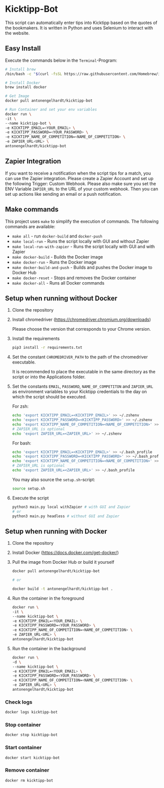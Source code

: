 # Kicktipp-Bot

This script can automatically enter tips into Kicktipp based on the quotes of the bookmakers. It is written in Python and uses Selenium to interact with the website.

## Easy Install

Execute the commands below in the `Terminal`-Program:

```bash
# Install brew
/bin/bash -c "$(curl -fsSL https://raw.githubusercontent.com/Homebrew/install/HEAD/install.sh)"

# Install Docker
brew install docker

# Get Image
docker pull antonengelhardt/kicktipp-bot

# Run Container and set your env variables
docker run \
-it \
--name kicktipp-bot \
-e KICKTIPP_EMAIL=<YOUR_EMAIL> \
-e KICKTIPP_PASSWORD=<YOUR_PASSWORD> \
-e KICKTIPP_NAME_OF_COMPETITION=<NAME_OF_COMPETITION> \
-e ZAPIER_URL<URL> \
antonengelhardt/kicktipp-bot
```

## Zapier Integration

If you want to receive a notification when the script tips for a match, you can use the Zapier integration. Please create a Zapier Account and set up the following Trigger: Custom Webhook. Please also make sure you set the ENV Variable `ZAPIER_URL` to the URL of your custom webhook. Then you can set up actions like sending an email or a push notification.

## Make commands

This project uses `make` to simplify the execution of commands. The following commands are available:

- `make all` - run `docker-build` and `docker-push`
- `make local-run` - Runs the script locally with GUI and without Zapier
- `make local-run-with-zapier` - Runs the script locally with GUI and with Zapier
- `make docker-build` - Builds the Docker image
- `make docker-run` - Runs the Docker image
- `make docker-build-and-push` - Builds and pushes the Docker image to Docker Hub
- `make docker-reset` - Stops and removes the Docker container
- `make docker-all` - Runs all Docker commands

## Setup when running without Docker

1. Clone the repository

2. Install chromedriver (<https://chromedriver.chromium.org/downloads>)

    Please choose the version that corresponds to your Chrome version.

3. Install the requirements

    ```bash
    pip3 install -r requirements.txt
    ```

4. Set the constant `CHROMEDRIVER_PATH` to the path of the chromedriver executable.

    It is recommended to place the executable in the same directory as the script or into the Applications folder.

5. Set the constants `EMAIL`, `PASSWORD`, `NAME_OF_COMPETITON` and `ZAPIER_URL` as environment variables to your Kicktipp credentials to the day on which the script should be executed. 

    For zsh:

    ```bash
    echo 'export KICKTIPP_EMAIL=<KICKTIPP_EMAIL>' >> ~/.zshenv  
    echo 'export KICKTIPP_PASSWORD=<KICKTIPP_PASSWORD>' >> ~/.zshenv   
    echo 'export KICKTIPP_NAME_OF_COMPETITION=<NAME_OF_COMPETITION>' >> ~/.zshenv
    # ZAPIER_URL is optional
    echo 'export ZAPIER_URL=<ZAPIER_URL>' >> ~/.zshenv
    ```

    For bash:

    ```bash
    echo 'export KICKTIPP_EMAIL=<KICKTIPP_EMAIL>' >> ~/.bash_profile      
    echo 'export KICKTIPP_PASSWORD=<KICKTIPP_PASSWORD>' >> ~/.bash_profile  
    echo 'export KICKTIPP_NAME_OF_COMPETITION=<NAME_OF_COMPETITION>' >> ~/.bash_profile
    # ZAPIER_URL is optional
    echo 'export ZAPIER_URL=<ZAPIER_URL>' >> ~/.bash_profile
    ```

    You may also source the `setup.sh`-script:

    ```bash
    source setup.sh
    ```

6. Execute the script

    ```bash
    python3 main.py local withZapier # with GUI and Zapier
    # or
    python3 main.py headless # without GUI and Zapier
    ```

## Setup when running with Docker

1. Clone the repository

2. Install Docker (<https://docs.docker.com/get-docker/>)

3. Pull the image from Docker Hub or build it yourself

    ```bash
    docker pull antonengelhardt/kicktipp-bot

    # or 

    docker build -t antonengelhardt/kicktipp-bot .
    ```

4. Run the container in the foreground

    ```bash
    docker run \
    -it \
    --name kicktipp-bot \
    -e KICKTIPP_EMAIL=<YOUR_EMAIL> \
    -e KICKTIPP_PASSWORD=<YOUR_PASSWORD> \
    -e KICKTIPP_NAME_OF_COMPETITION=<NAME_OF_COMPETITION> \
    -e ZAPIER_URL<URL> \
    antonengelhardt/kicktipp-bot
    ```

5. Run the container in the background

    ```bash
    docker run \
    -d \
    --name kicktipp-bot \
    -e KICKTIPP_EMAIL=<YOUR_EMAIL> \
    -e KICKTIPP_PASSWORD=<YOUR_PASSWORD> \
    -e KICKTIPP_NAME_OF_COMPETITION=<NAME_OF_COMPETITION> \
    -e ZAPIER_URL<URL> \
    antonengelhardt/kicktipp-bot
    ```

### Check logs

```bash
docker logs kicktipp-bot
```

### Stop container

```bash
docker stop kicktipp-bot
```

### Start container

```bash
docker start kicktipp-bot
```

### Remove container

```bash
docker rm kicktipp-bot
```
